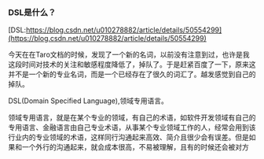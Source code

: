### DSL是什么？

[DSL:https://blog.csdn.net/u010278882/article/details/50554299](https://blog.csdn.net/u010278882/article/details/50554299)

今天在在Taro文档的时候，发现了一个新的名词，以前没有注意到过，也许是我这段时间对技术的关注和敏感程度降低了，掉队了。于是赶紧百度了一下，原来这并不是一个新的专业名词，而是一个已经存在了很久的词汇了。越发感觉到自己的掉队。

DSL(Domain Specified Language),领域专用语言。

领域专用语言，就是在某个专业的领域，有自己的术语，如软件开发领域有自己的专用语言、金融语言由自己专业术语，从事某个专业领域工作的人，经常会用到该行业内的专业领域的术语，这样同行沟通起来高效、简介且很少会有误差。但是如果和一个外行的沟通起来，就会成本很高，不易被理解，且有的时候还会被对方